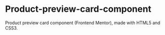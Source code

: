 # Product-preview-card-component
Product preview card component (Frontend Mentor), made with HTML5 and CSS3. 
